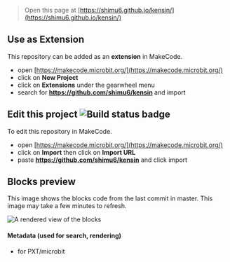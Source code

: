 
> Open this page at [https://shimu6.github.io/kensin/](https://shimu6.github.io/kensin/)

## Use as Extension

This repository can be added as an **extension** in MakeCode.

* open [https://makecode.microbit.org/](https://makecode.microbit.org/)
* click on **New Project**
* click on **Extensions** under the gearwheel menu
* search for **https://github.com/shimu6/kensin** and import

## Edit this project ![Build status badge](https://github.com/shimu6/kensin/workflows/MakeCode/badge.svg)

To edit this repository in MakeCode.

* open [https://makecode.microbit.org/](https://makecode.microbit.org/)
* click on **Import** then click on **Import URL**
* paste **https://github.com/shimu6/kensin** and click import

## Blocks preview

This image shows the blocks code from the last commit in master.
This image may take a few minutes to refresh.

![A rendered view of the blocks](https://github.com/shimu6/kensin/raw/master/.github/makecode/blocks.png)

#### Metadata (used for search, rendering)

* for PXT/microbit
<script src="https://makecode.com/gh-pages-embed.js"></script><script>makeCodeRender("{{ site.makecode.home_url }}", "{{ site.github.owner_name }}/{{ site.github.repository_name }}");</script>
